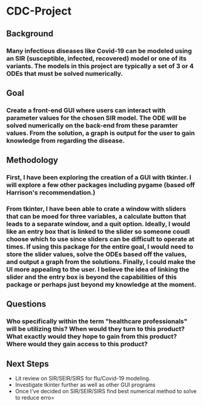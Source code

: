 # CDC-Project


## Background

### Many infectious diseases like Covid-19 can be modeled using an SIR (susceptible, infected, recovered) model or one of its variants. The models in this project are typically a set of 3 or 4 ODEs that must be solved numerically.

## Goal

### Create a front-end GUI where users can interact with parameter values for the chosen SIR model. The ODE will be solved numerically on the back-end from these paramter values. From the solution, a graph is output for the user to gain knowledge from regarding the disease.


## Methodology

### First, I have been exploring the creation of a GUI with tkinter. I will explore a few other packages including pygame (based off Harrison's recommendation.) 

### From tkinter, I have been able to crate a window with sliders that can be moed for three variables, a calculate button that leads to a separate window, and a quit option. Ideally, I would like an entry box that is linked to the slider so someone coudl choose which to use since sliders can be difficult to operate at times. If using this package for the entire goal, I would need to store the slider values, solve the ODEs based off the values, and output a graph from the solutions. Finally, I could make the UI more appealing to the user. I believe the idea of linking the slider and the entry box is beyond the capabilities of this package or perhaps just beyond my knowledge at the moment. 

## Questions

### Who specifically within the term "healthcare professionals" will be utilizing this? When would they turn to this product? What exactly would they hope to gain from this product? Where would they gain access to this product? 

## Next Steps

* Lit review on SIR/SEIR/SIRS for flu/Covid-19 modeling.
* Investigate tkinter further as well as other GUI programs
* Once I've decided on SIR/SEIR/SIRS find best numerical method to solve to reduce erro=
